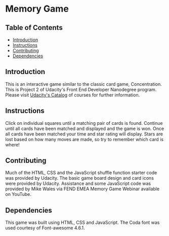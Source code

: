 # Memory Game

## Table of Contents

* [Introduction](#introduction)
* [Instructions](#instructions)
* [Contributing](#contributing)
* [Dependencies](#dependencies)

## Introduction

This is an interactive game similar to the classic card game, Concentration.
This is Project 2 of Udacity's Front End Developer Nanodegree program. Please
visit [Udacity's Catalog](https://www.udacity.com/courses/all) of courses for
further information.

## Instructions

Click on individual squares until a matching pair of cards is found.
Continue until all cards have been matched and displayed and the game is won.
Once all cards have been matched your time and star rating will display.
Stars are lost based on how many moves are made, so try to remember which card
 is where!

## Contributing

Much of the HTML, CSS and the JavaScript shuffle function starter code was provided
by Udacity. The basic game board design and card icons were provided by Udacity.
Assistance and some JavaScript code was provided by Mike Wales via FEND EMEA Memory
Game Webinar available on YouTube.

## Dependencies

This game was built using HTML, CSS and JavaScript. The Coda font was used
courtesy of Font-awesome 4.6.1.
